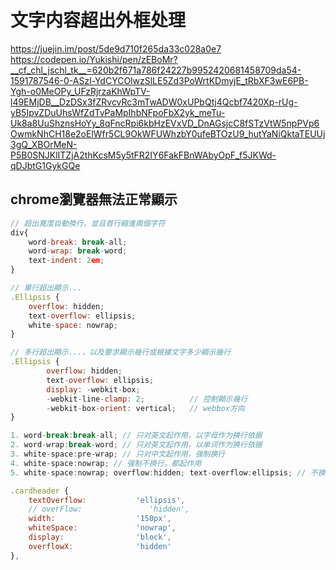# 文字内容超出外框处理

<https://juejin.im/post/5de9d710f265da33c028a0e7>
<https://codepen.io/Yukishi/pen/zEBoMr?__cf_chl_jschl_tk__=620b2f671a786f24227b9952420681458709da54-1591787546-0-ASzl-YdCYCOlwzSlLE5Zd3PoWrtKDmyjE_tRbXF3wE6PB-Ygh-o0MeOPy_UFzRjrzaKhWpTV-l49EMjDB__DzDSx3fZRvcvRc3mTwADW0xUPbQtj4Qcbf7420Xp-rUg-yB5IpvZDuUhsWfZdTvPaMpIhbNFpoFbX2yk_meTu-Uk8a8UuShznsHoYy_8qFncRpi6kbHzEVxVD_DnAGsjcC8fSTzVtW5npPVp6OwmkNhCH18e2oElWfr5CL9OkWFUWhzbY0ufeBTOzU9_hutYaNiQktaTEUUj3gQ_XBOrMeN-P5B0SNJKlITZjA2thKcsM5y5tFR2IY6FakFBnWAbyOpF_f5JKWd-qDJbtG1GykGQe>

## chrome瀏覽器無法正常顯示

```js
// 超出寬度自動換行，並且首行縮進兩個字符
div{
    word-break: break-all;
    word-wrap: break-word;
    text-indent: 2em;
}

// 單行超出顯示...
.Ellipsis {
    overflow: hidden;
    text-overflow: ellipsis;
    white-space: nowrap;
}

// 多行超出顯示...，以及要求顯示幾行或根據文字多少顯示幾行
.Ellipsis {
        overflow: hidden;
        text-overflow: ellipsis;
        display: -webkit-box;
        -webkit-line-clamp: 2;          // 控制顯示幾行
        -webkit-box-orient: vertical;   // webbox方向
}

1. word-break:break-all; // 只对英文起作用，以字母作为换行依据
2. word-wrap:break-word; // 只对英文起作用，以单词作为换行依据
3. white-space:pre-wrap; // 只对中文起作用，强制换行
4. white-space:nowrap; // 强制不换行，都起作用
5. white-space:nowrap; overflow:hidden; text-overflow:ellipsis; // 不换行，超出部分隐藏且以省略号形式出现（部分浏览器支持）

.cardheader {
    textOverflow:           'ellipsis',
    // overFlow:               'hidden',
    width:                  '150px',
    whiteSpace:             'nowrap',
    display:                'block',
    overflowX:              'hidden'
},

```

